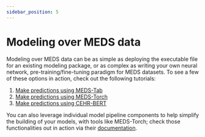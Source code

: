 ```yaml
---
sidebar_position: 5
---
```


# Modeling over MEDS data

Modeling over MEDS data can be as simple as deploying the executable file for an existing modeling package, or
as complex as writing your own neural network, pre-training/fine-tuning paradigm for MEDS datasets. To see a
few of these options in action, check out the following tutorials:

1. [Make predictions using
   MEDS-Tab](https://github.com/mmcdermott/MEDS-DEV/blob/demo/demo/meds_tab.ipynb)
2. [Make predictions using
   MEDS-Torch](https://github.com/mmcdermott/MEDS-DEV/blob/demo/demo/meds_torch.ipynb)
3. [Make predictions using
   CEHR-BERT](https://github.com/mmcdermott/MEDS-DEV/blob/demo/demo/meds_cehrbert.ipynb)

You can also leverage individual model pipeline components to help simplify the building of your models, with
tools like MEDS-Torch; check those functionalities out in action via their
[documentation](https://meds-torch.readthedocs.io/en/latest/).
